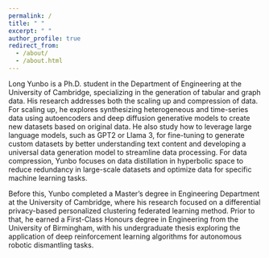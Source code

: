 ```yaml
---
permalink: /
title: " "
excerpt: " "
author_profile: true
redirect_from: 
  - /about/
  - /about.html
---
```


Long Yunbo is a Ph.D. student in the Department of Engineering at the University of Cambridge, specializing in the generation of tabular and graph data. His research addresses both the scaling up and compression of data. For scaling up, he explores synthesizing heterogeneous and time-series data using autoencoders and deep diffusion generative models to create new datasets based on original data. He also study how to leverage large language models, such as GPT2 or Llama 3, for fine-tuning to generate custom datasets by better understanding text content and developing a universal data generation model to streamline data processing. For data compression, Yunbo focuses on data distillation in hyperbolic space to reduce redundancy in large-scale datasets and optimize data for specific machine learning tasks.


Before this, Yunbo completed a Master’s degree in Engineering Department at the University of Cambridge, where his research focused on a differential privacy-based personalized clustering federated learning method. Prior to that, he earned a First-Class Honours degree in Engineering from the University of Birmingham, with his undergraduate thesis exploring the application of deep reinforcement learning algorithms for autonomous robotic dismantling tasks.
